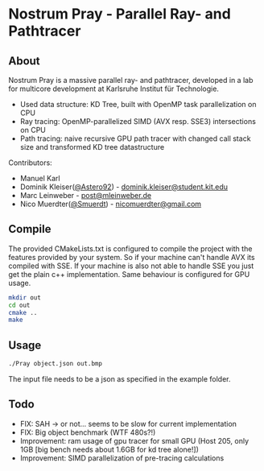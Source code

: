 # Nostrum Pray - Parallel Ray- and Pathtracer

## About

Nostrum Pray is a massive parallel ray- and pathtracer, developed in a lab for multicore development at Karlsruhe Institut für Technologie.

* Used data structure: KD Tree, built with OpenMP task parallelization on CPU
* Ray tracing: OpenMP-parallelized SIMD (AVX resp. SSE3) intersections on CPU
* Path tracing: naive recursive GPU path tracer with changed call stack size and transformed KD tree datastructure

Contributors:
* Manuel Karl
* Dominik Kleiser([@Astero92](https://github.com/Astero92)) - <dominik.kleiser@student.kit.edu>
* Marc Leinweber - <post@mleinweber.de>
* Nico Muerdter([@Smuerdt](https://github.com/Smuerdt)) - <nicomuerdter@gmail.com>

## Compile

The provided CMakeLists.txt is configured to compile the project with the features provided by your system. So if your machine can't handle AVX its compiled with SSE. If your machine is also not able to handle SSE you just get the plain c++ implementation. Same behaviour is configured for GPU usage.

``` bash
mkdir out
cd out
cmake ..
make
```

## Usage

``` bash
./Pray object.json out.bmp
```

The input file needs to be a json as specified in the example folder.

## Todo

* FIX: SAH -> or not... seems to be slow for current implementation
* FIX: Big object benchmark (WTF 480s?!)
* Improvement: ram usage of gpu tracer for small GPU (Host 205, only 1GB [big bench needs about 1.6GB for kd tree alone!])
* Improvement: SIMD parallelization of pre-tracing calculations

